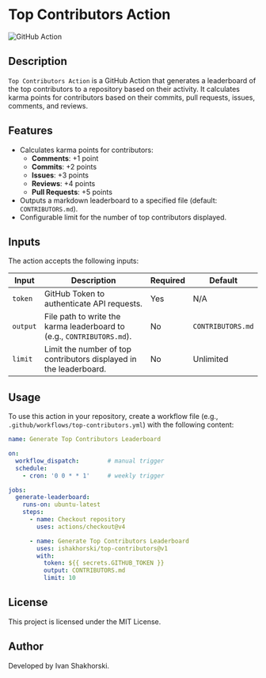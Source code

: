 ﻿# Top Contributors Action

![GitHub Action](https://img.shields.io/badge/GitHub-Action-blue?logo=github)

## Description

`Top Contributors Action` is a GitHub Action that generates a leaderboard of the top contributors to a repository based on their activity. It calculates karma points for contributors based on their commits, pull requests, issues, comments, and reviews.

## Features

- Calculates karma points for contributors:
    - **Comments**: +1 point
    - **Commits**: +2 points
    - **Issues**: +3 points
    - **Reviews**: +4 points
    - **Pull Requests**: +5 points
- Outputs a markdown leaderboard to a specified file (default: `CONTRIBUTORS.md`).
- Configurable limit for the number of top contributors displayed.

## Inputs

The action accepts the following inputs:

| Input   | Description                                                                 | Required | Default     |
|---------|-----------------------------------------------------------------------------|----------|-------------|
| `token` | GitHub Token to authenticate API requests.                                  | Yes      | N/A         |
| `output`| File path to write the karma leaderboard to (e.g., `CONTRIBUTORS.md`).      | No       | `CONTRIBUTORS.md` |
| `limit` | Limit the number of top contributors displayed in the leaderboard.          | No       | Unlimited   |

## Usage

To use this action in your repository, create a workflow file (e.g., `.github/workflows/top-contributors.yml`) with the following content:

```yaml
name: Generate Top Contributors Leaderboard

on:
  workflow_dispatch:        # manual trigger
  schedule:                    
    - cron: '0 0 * * 1'     # weekly trigger

jobs:
  generate-leaderboard:
    runs-on: ubuntu-latest
    steps:
      - name: Checkout repository
        uses: actions/checkout@v4

      - name: Generate Top Contributors Leaderboard
        uses: ishakhorski/top-contributors@v1
        with:
          token: ${{ secrets.GITHUB_TOKEN }}
          output: CONTRIBUTORS.md
          limit: 10
```

## License

This project is licensed under the MIT License.

## Author

Developed by Ivan Shakhorski.
